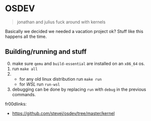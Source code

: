 # OSDEV
> jonathan and julius fuck around with kernels

Basically we decided we needed a vacation project ok? Stuff like this happens all the time. 

## Building/running and stuff

0. make sure `qemu` and `build-essential` are installed on an `x86_64` os. 
1. run `make all`
2. * for any old linux distribution run `make run`
    * for *WSL* run `run-wsl`
3. debugging can be done by replacing `run` with `debug` in the previous commands.


fr00dlinks:
* https://github.com/stevej/osdev/tree/master/kernel